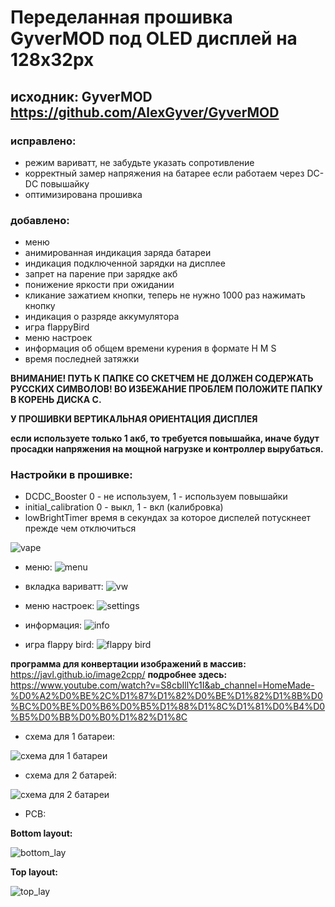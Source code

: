 # Переделанная прошивка GyverMOD под OLED дисплей на 128x32px

## исходник: GyverMOD https://github.com/AlexGyver/GyverMOD

### исправлено:
* режим вариватт, не забудьте указать сопротивление                                                                                                                        
* корректный замер напряжения на батарее если работаем через DC-DC повышайку
* оптимизирована прошивка
### добавлено:
* меню
* анимированная индикация заряда батареи
* индикация подключенной зарядки на дисплее
* запрет на парение при зарядке акб
* понижение яркости при ожидании
* кликание зажатием кнопки, теперь не нужно 1000 раз нажимать кнопку
* индикация о разряде аккумулятора 
* игра flappyBird
* меню настроек
* информация об общем времени курения в формате H M S
* время последней затяжки

**ВНИМАНИЕ! ПУТЬ К ПАПКЕ СО СКЕТЧЕМ НЕ ДОЛЖЕН СОДЕРЖАТЬ РУССКИХ СИМВОЛОВ!
ВО ИЗБЕЖАНИЕ ПРОБЛЕМ ПОЛОЖИТЕ ПАПКУ В КОРЕНЬ ДИСКА С.**

**У ПРОШИВКИ ВЕРТИКАЛЬНАЯ ОРИЕНТАЦИЯ ДИСПЛЕЯ**

**если используете только 1 акб, то требуется повышайка, иначе
будут просадки напряжения на мощной нагрузке и контроллер вырубаться.**

### Настройки в прошивке:
* DCDC_Booster 0 - не используем, 1 - используем повышайки
* initial_calibration 0 - выкл, 1 - вкл (калибровка)
* lowBrightTimer  время в секундах за которое диспелей потускнеет прежде чем отключиться 


![vape](https://user-images.githubusercontent.com/42141666/132029994-230cbe05-203b-4c43-b7d8-a6ba3e14a48e.jpg)


* меню:
![menu](https://user-images.githubusercontent.com/42141666/132029898-19e61d16-1524-4856-973d-34bcc036c7fb.jpg)

* вкладка вариватт:
![vw](https://user-images.githubusercontent.com/42141666/132029937-713fb162-0e8b-42d8-9f4e-43b5e49f9129.jpg)
 
* меню настроек:
![settings](https://user-images.githubusercontent.com/42141666/132029962-ce9e564b-bab1-438e-a1ee-cc41e1ee6e0c.jpg)
 
* информация:
![info](https://user-images.githubusercontent.com/42141666/132029978-fa2703da-5cfb-406f-8272-794e4f07dc79.jpg)
 
* игра  flappy bird:
![flappy bird](https://user-images.githubusercontent.com/42141666/132034748-d959209b-2f73-4d7a-9cab-3ad6f5aa4789.jpg)


**программа для конвертации изображений в массив:** 
https://javl.github.io/image2cpp/
**подробнее здесь:**
https://www.youtube.com/watch?v=S8cbIllYc1I&ab_channel=HomeMade-%D0%A2%D0%BE%2C%D1%87%D1%82%D0%BE%D1%82%D1%8B%D0%BC%D0%BE%D0%B6%D0%B5%D1%88%D1%8C%D1%81%D0%B4%D0%B5%D0%BB%D0%B0%D1%82%D1%8C
  * схема для 1 батареи:

![схема для 1 батареи](https://user-images.githubusercontent.com/42141666/116374389-ab88eb00-a827-11eb-9393-03dce8a03cbf.jpg)




  * схема для 2 батарей:

![схема для 2 батареи](https://user-images.githubusercontent.com/42141666/116374416-b0e63580-a827-11eb-8c8c-34a30092c5ac.jpg)

* PCB:

**Bottom layout:**

![bottom_lay](https://user-images.githubusercontent.com/42141666/144609716-8d786d04-b5c4-482b-a3bb-b1aae5afb0d2.jpg)

**Top layout:**

![top_lay](https://user-images.githubusercontent.com/42141666/144609702-9f587aa6-af82-4af2-b94f-7943aae239d6.jpg)



